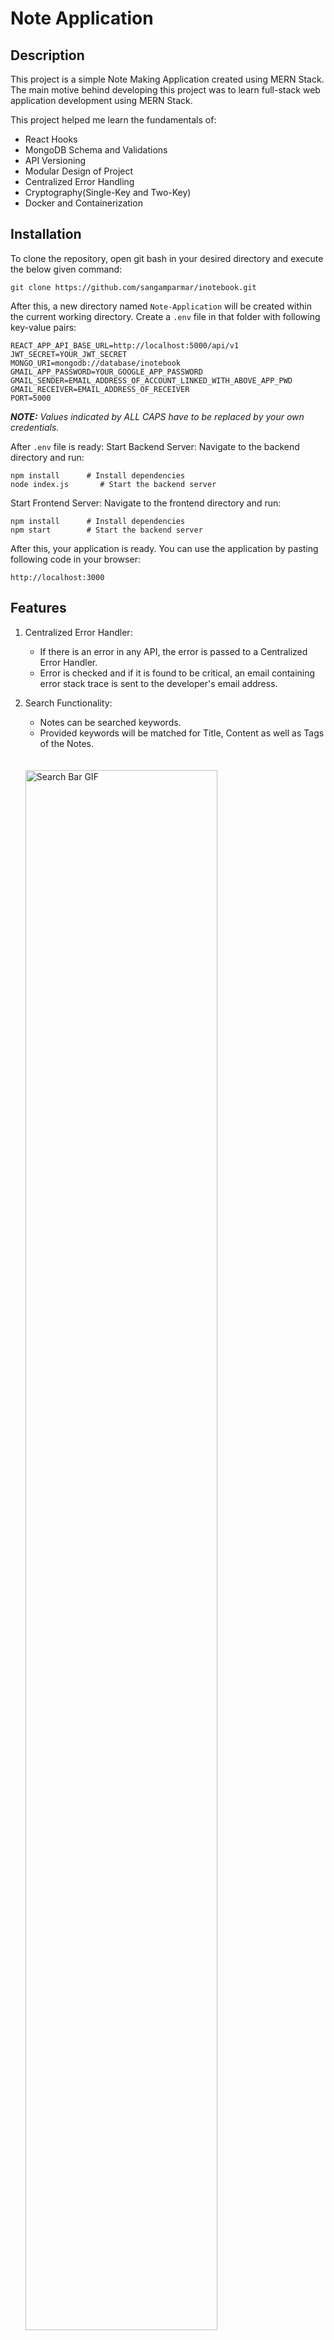 # Note Application

## Description
This project is a simple Note Making Application created using MERN Stack. The main motive behind developing this project was to learn full-stack web application development using MERN Stack.

This project helped me learn the fundamentals of: 
- React Hooks
- MongoDB Schema and Validations
- API Versioning
- Modular Design of Project
- Centralized Error Handling
- Cryptography(Single-Key and Two-Key)
- Docker and Containerization


## Installation
To clone the repository, open git bash in your desired directory and execute the below given command:

```
git clone https://github.com/sangamparmar/inotebook.git
```

After this, a new directory named `Note-Application` will be created within the current working directory.
Create a `.env` file in that folder with following key-value pairs:

```
REACT_APP_API_BASE_URL=http://localhost:5000/api/v1
JWT_SECRET=YOUR_JWT_SECRET
MONGO_URI=mongodb://database/inotebook
GMAIL_APP_PASSWORD=YOUR_GOOGLE_APP_PASSWORD
GMAIL_SENDER=EMAIL_ADDRESS_OF_ACCOUNT_LINKED_WITH_ABOVE_APP_PWD
GMAIL_RECEIVER=EMAIL_ADDRESS_OF_RECEIVER
PORT=5000
```

*__NOTE:__ Values indicated by ALL CAPS have to be replaced by your own credentials.*

After `.env` file is ready:
Start Backend Server:
Navigate to the backend directory and run:

```
npm install      # Install dependencies
node index.js       # Start the backend server

```
Start Frontend Server:
Navigate to the frontend directory and run:

```
npm install      # Install dependencies
npm start        # Start the backend server

```


After this, your application is ready. You can use the application by pasting following code in your browser:

```
http://localhost:3000
```


## Features

1. Centralized Error Handler:
   - If there is an error in any API, the error is passed to a Centralized Error Handler.
   - Error is checked and if it is found to be critical, an email containing error stack trace is sent to the developer's email address.

2. Search Functionality:
    - Notes can be searched keywords.
    - Provided keywords will be matched for Title, Content as well as Tags of the Notes.
    <br />
    <br />
    <img src="https://github.com/aayush7908/Note-Application/assets/116342742/4803ba50-f368-4f3c-98cd-ce8aefb96e19" alt="Search Bar GIF" title="Search Bar GIF" width="80%" />
    <br />
    <br />
 
3. Theme Toggler:
    - Light and Dark Theme Options.
    - By default, the theme will match user computer's OS default theme.
    <br />
    <br />
    <img src="https://github.com/aayush7908/Note-Application/assets/116342742/a8867503-f19a-44b2-96aa-9b38687b0d0b" alt="Theme Toggler GIF" title="Theme Toggler GIF" width="80%" />
    <br />
    <br />
 
4. Infinite Scroll:
    - In one fetch request, only some fixed number of notes are fetched.
    - This helps reducing latency, and thus improves user experience.
    - Focus on the scroll bar to see how new contents are loaded (fetched from Database), as user reaches to end of scroll.
    <br />
    <br />
    <img src="https://github.com/aayush7908/Note-Application/assets/116342742/3f7eafb4-097c-43c7-b0c1-868a3a9781bc" alt="Infinite Scroll GIF" title="Infinite Scroll GIF" width="80%" />
    <br />
    <br />
 
5. Remember Me Option:
    - While logging in, if the user checks this option, he need not login again for net 30 days. He will be directly logged in.
